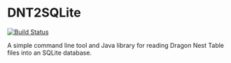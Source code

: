 DNT2SQLite
========
[![Build Status](https://travis-ci.org/vincentzhang96/DNT2SQLite.svg)](https://travis-ci.org/vincentzhang96/DNT2SQLite)

A simple command line tool and Java library for reading Dragon Nest Table files into an SQLite database.
